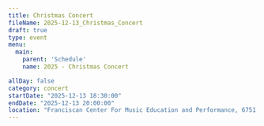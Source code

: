 ```yaml
---
title: Christmas Concert
fileName: 2025-12-13_Christmas_Concert
draft: true
type: event
menu: 
  main:
    parent: 'Schedule'
    name: 2025 - Christmas Concert

allDay: false
category: concert
startDate: "2025-12-13 18:30:00"
endDate: "2025-12-13 20:00:00"
location: "Franciscan Center For Music Education and Performance, 6751 Calumet Ave, Manitowoc, WI 54220, USA"
---
```

